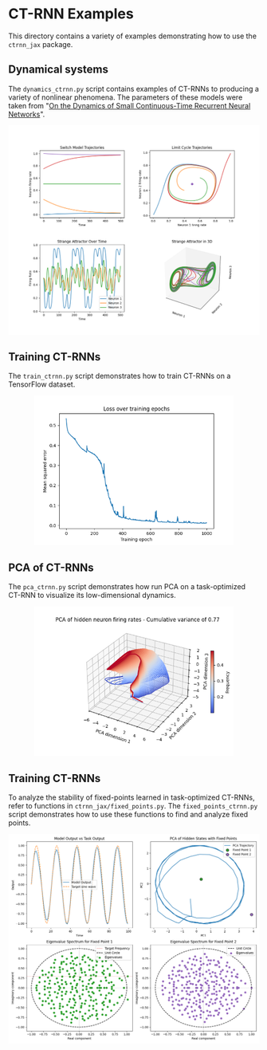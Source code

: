 # CT-RNN Examples
This directory contains a variety of examples demonstrating how to use the `ctrnn_jax` package.

## Dynamical systems
The `dynamics_ctrnn.py` script contains examples of CT-RNNs to producing a variety of nonlinear phenomena. The parameters of these models were taken from "[On the Dynamics of Small Continuous-Time Recurrent Neural Networks](https://doi.org/10.1177/105971239500300405)".

<div align="center">
<img src="https://github.com/keith-murray/ctrnn-jax/blob/main/results/ctrnn_dynamics.png" alt="ctrnn_dynamics" width="600"></img>
</div>

## Training CT-RNNs
The `train_ctrnn.py` script demonstrates how to train CT-RNNs on a TensorFlow dataset.

<div align="center">
<img src="https://github.com/keith-murray/ctrnn-jax/blob/main/results/loss_curve.png" alt="loss_curve" width="400"></img>
</div>

## PCA of CT-RNNs
The `pca_ctrnn.py` script demonstrates how run PCA on a task-optimized CT-RNN to visualize its low-dimensional dynamics.

<div align="center">
<img src="https://github.com/keith-murray/ctrnn-jax/blob/main/results/pca_plot.png" alt="pca_plot" width="400"></img>
</div>

## Training CT-RNNs
To analyze the stability of fixed-points learned in task-optimized CT-RNNs, refer to functions in `ctrnn_jax/fixed_points.py`. The `fixed_points_ctrnn.py` script demonstrates how to use these functions to find and analyze fixed points.

<div align="center">
<img src="https://github.com/keith-murray/ctrnn-jax/blob/main/results/fixed_points.png" alt="fixed_points" width="600"></img>
</div>
